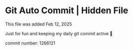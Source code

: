 # Git Auto Commit | Hidden File

This file was added Feb 12, 2025

Just for fun and keeping my daily git commit active 🤪

commit number: 1266121
